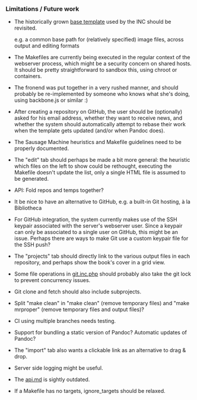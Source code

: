 ### Limitations / Future work

* The historically grown [base template](https://github.com/DigitalPublishingToolkit/template-test) used by the INC should be revisited.

  e.g. a common base path for (relatively specified) image files, across output and editing formats

* The Makefiles are currently being executed in the regular context of the webserver process, which might be a security concern on shared hosts. It should be pretty straightforward to sandbox this, using chroot or containers.

* The fronend was put together in a very rushed manner, and should probably be re-implemented by someone who knows what she's doing, using backbone.js or similar :)

* After creating a repository on GitHub, the user should be (optionally) asked for his email address, whether they want to receive news, and whether the system should automatically attempt to rebase their work when the template gets updated (and/or when Pandoc does).

* The Sausage Machine heuristics and Makefile guidelines need to be properly documented.

* The "edit" tab should perhaps be made a bit more general: the heuristic which files on the left to show could be rethought, executing the Makefile doesn't update the list, only a single HTML file is assumed to be generated.

* API: Fold repos and temps together?

* It be nice to have an alternative to GitHub, e.g. a built-in Git hosting, à la Bibliotheca

* For GitHub integration, the system currently makes use of the SSH keypair associated with the server's webserver user. Since a keypair can only be associated to a single user on GitHub, this might be an issue. Perhaps there are ways to make Git use a custom keypair file for the SSH push?

* The "projects" tab should directly link to the various output files in each repository, and perhaps show the book's cover in a grid view.

* Some file operations in [git.inc.php](../git.inc.php) should probably also take the git lock to prevent concurrency issues.

* Git clone and fetch should also include subprojects.

* Split "make clean" in "make clean" (remove temporary files) and "make mrproper" (remove temporary files and output files)?

* CI using multiple branches needs testing.

* Support for bundling a static version of Pandoc? Automatic updates of Pandoc?

* The "import" tab also wants a clickable link as an alternative to drag & drop.

* Server side logging might be useful.

* The [api.md](api.md) is sightly outdated.

* If a Makefile has no targets, ignore_targets should be relaxed.
